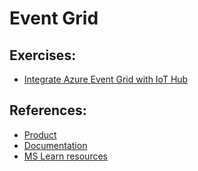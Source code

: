 # Event Grid

## Exercises:

- [Integrate Azure Event Grid with IoT Hub](https://learn.microsoft.com/es-es/training/modules/explore-event-grid-integration/2-integrate-azure-event-grid-with-iot-hub)

## References:
- [Product](https://azure.microsoft.com/en-us/products/event-grid/)
- [Documentation](https://learn.microsoft.com/en-us/azure/event-grid/)
- [MS Learn resources](https://learn.microsoft.com/es-es/training/browse/?filter-products=event%20grid&products=azure-event-grid)